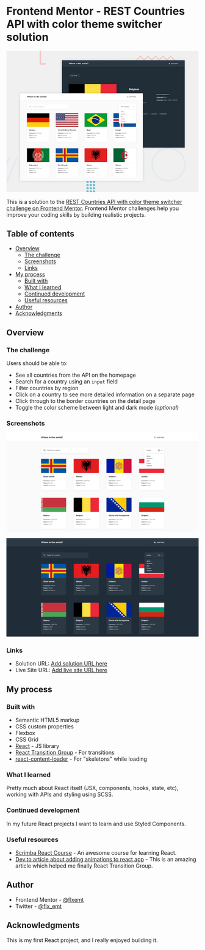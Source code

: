 # Frontend Mentor - REST Countries API with color theme switcher solution

![Design preview for the REST Countries API with color theme switcher coding challenge](./design/desktop-preview.jpg)

This is a solution to the [REST Countries API with color theme switcher challenge on Frontend Mentor](https://www.frontendmentor.io/challenges/rest-countries-api-with-color-theme-switcher-5cacc469fec04111f7b848ca). Frontend Mentor challenges help you improve your coding skills by building realistic projects.

## Table of contents

- [Overview](#overview)
  - [The challenge](#the-challenge)
  - [Screenshots](#screenshots)
  - [Links](#links)
- [My process](#my-process)
  - [Built with](#built-with)
  - [What I learned](#what-i-learned)
  - [Continued development](#continued-development)
  - [Useful resources](#useful-resources)
- [Author](#author)
- [Acknowledgments](#acknowledgments)

## Overview

### The challenge

Users should be able to:

- See all countries from the API on the homepage
- Search for a country using an `input` field
- Filter countries by region
- Click on a country to see more detailed information on a separate page
- Click through to the border countries on the detail page
- Toggle the color scheme between light and dark mode _(optional)_

### Screenshots

![](./design/screenshot.jpg)

![](./design/screenshot-dark.jpg)

### Links

- Solution URL: [Add solution URL here](https://www.frontendmentor.io/solutions/react-country-search-app-using-api-bh39sLd4F)
- Live Site URL: [Add live site URL here](https://react-country-search.vercel.app/)

## My process

### Built with

- Semantic HTML5 markup
- CSS custom properties
- Flexbox
- CSS Grid
- [React](https://reactjs.org/) - JS library
- [React Transition Group](https://reactcommunity.org/react-transition-group/) - For transitions
- [react-content-loader](https://github.com/danilowoz/react-content-loader) - For "skeletons" while loading

### What I learned

Pretty much about React itself (JSX, components, hooks, state, etc), working with APIs and styling using SCSS.

### Continued development

In my future React projects I want to learn and use Styled Components.

### Useful resources

- [Scrimba React Course](https://scrimba.com/learn/learnreact) - An awesome course for learning React.
- [Dev.to article about adding animations to react app](https://dev.to/underdogio/adding-animations-to-your-react-app-with-react-transition-group) - This is an amazing article which helped me finally React Transition Group.

## Author

- Frontend Mentor - [@flxemt](https://www.frontendmentor.io/profile/flxemt)
- Twitter - [@flx_emt](https://twitter.com/flx_emt)

## Acknowledgments

This is my first React project, and I really enjoyed building it.
